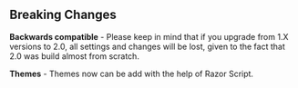 ## Breaking Changes

**Backwards compatible** - Please keep in mind that if you upgrade from 1.X versions to 2.0, all settings and changes will be lost, given to the fact that 2.0 was build almost from scratch.

**Themes** -  Themes now can be add with the help of Razor Script. 

